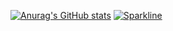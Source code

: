 [![Anurag's GitHub stats](https://github-readme-stats.vercel.app/api?username=xX171129Xx)](https://github.com/anuraghazra/github-readme-stats)
[![Sparkline](https://stars.medv.io/xX171129Xx/xX171129.svg)](https://stars.medv.io/xX171129Xx/xX171129)
<!---
xX171129Xx/xX171129Xx is a ✨ special ✨ repository because its `README.md` (this file) appears on your GitHub profile.
You can click the Preview link to take a look at your changes.
--->
